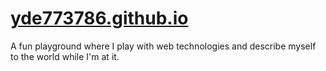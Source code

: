 # [yde773786.github.io](yde773786.github.io)
A fun playground where I play with web technologies and describe myself to the world while I'm at it.
